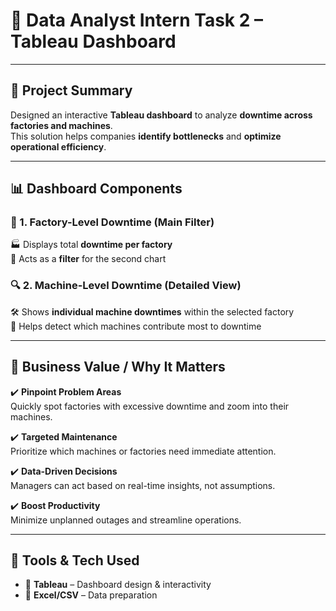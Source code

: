 # 🧩 Data Analyst Intern Task 2 – Tableau Dashboard

---

## 🚀 Project Summary  
Designed an interactive **Tableau dashboard** to analyze **downtime across factories and machines**.  
This solution helps companies **identify bottlenecks** and **optimize operational efficiency**.

---

## 📊 Dashboard Components  

### 📌 1. Factory-Level Downtime (Main Filter)  
🏭 Displays total **downtime per factory**  
🧭 Acts as a **filter** for the second chart  

### 🔍 2. Machine-Level Downtime (Detailed View)  
🛠️ Shows **individual machine downtimes** within the selected factory  
🎯 Helps detect which machines contribute most to downtime  

---

## 💼 Business Value / Why It Matters  

✔️ **Pinpoint Problem Areas**  
Quickly spot factories with excessive downtime and zoom into their machines.

✔️ **Targeted Maintenance**  
Prioritize which machines or factories need immediate attention.

✔️ **Data-Driven Decisions**  
Managers can act based on real-time insights, not assumptions.

✔️ **Boost Productivity**  
Minimize unplanned outages and streamline operations.

---

## 🧰 Tools & Tech Used  

- 🧩 **Tableau** – Dashboard design & interactivity  
- 📄 **Excel/CSV** – Data preparation  
